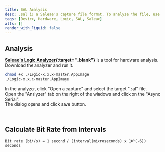 ```yaml
---
title: SAL Analysis
desc: .sal is a Saleae's capture file format. To analyze the file, use Saleae's Logic Analyzer.
tags: [Device, Hardware, Logic, SAL, Saleae]
alts: []
render_with_liquid: false
---
```


## Analysis

**[Saleae's Logic Analyzer](https://www.saleae.com/){:target="_blank"}** is a tool for hardware analysis.  
Download the analyzer and run it.

```sh
chmod +x ./Logic-x.x.x-master.AppImage
./Logic-x.x.x-master.AppImage
```

In the analyzer, click "Open a capture" and select the target ".sal" file.  
Open the "Analyzer" tab on the right of the windows and click on the "Async Serial".  
The dialog opens and click save button.

<br />

## Calculate Bit Rate from Intervals

```
Bit rate (bit/s) = 1 second / (interval(microseconds) x 10^(-6)) seconds
```